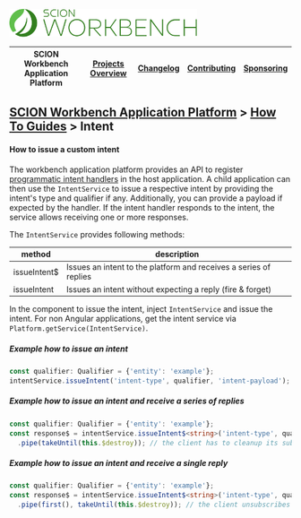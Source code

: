 <a href="/docs/site/application-platform/README.md"><img src="/docs/branding/scion-workbench-banner.svg" height="50" alt="SCION Workbench Application Platform"></a>

| SCION Workbench Application Platform | [Projects Overview][menu-projects-overview] | [Changelog][menu-changelog] | [Contributing][menu-contributing] | [Sponsoring][menu-sponsoring] |  
| --- | --- | --- | --- | --- |

## [SCION Workbench Application Platform][menu-home] > [How To Guides][menu-how-to] > Intent

#### How to issue a custom intent

The workbench application platform provides an API to register [programmatic intent handlers](docs/site/application-platform/howto/how-to-install-a-programmatic-intent-handler.md) in the host application. 
A child application can then use the `IntentService` to issue a respective intent by providing the intent's type and qualifier if any. Additionally, you can provide a payload if expected by the handler. If the intent handler responds to the intent, the service allows receiving one or more responses.

The `IntentService` provides following methods:

|method|description|
|-|-|
|issueIntent$|Issues an intent to the platform and receives a series of replies|
|issueIntent|Issues an intent without expecting a reply (fire & forget)|

In the component to issue the intent, inject `IntentService` and issue the intent. For non Angular applications, get the intent service via `Platform.getService(IntentService)`.

##### Example how to issue an intent
```typescript 
const qualifier: Qualifier = {'entity': 'example'};
intentService.issueIntent('intent-type', qualifier, 'intent-payload');
```

##### Example how to issue an intent and receive a series of replies
```typescript 
const qualifier: Qualifier = {'entity': 'example'};
const response$ = intentService.issueIntent$<string>('intent-type', qualifier, 'intent-payload')
  .pipe(takeUntil(this.$destroy)); // the client has to cleanup its subscription on destruction
```

##### Example how to issue an intent and receive a single reply
```typescript
const qualifier: Qualifier = {'entity': 'example'};
const response$ = intentService.issueIntent$<string>('intent-type', qualifier, 'intent-payload')
  .pipe(first(), takeUntil(this.$destroy)); // the client unsubscribes upon the receipt of the first reply
```

[menu-how-to]: /docs/site/application-platform/howto/how-to.md

[menu-home]: /docs/site/application-platform/README.md
[menu-projects-overview]: /docs/site/projects-overview.md
[menu-changelog]: /docs/site/changelog/changelog.md
[menu-contributing]: /CONTRIBUTING.md
[menu-sponsoring]: /docs/site/sponsoring.md
